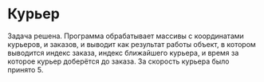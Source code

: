 # Курьер

Задача решена. Программа обрабатывает массивы с координатами курьеров, и заказов, и выводит как результат работы объект, в котором выводится индекс заказа, индекс ближайшего курьера, и время за которое курьер доберётся до заказа. За скорость курьера было принято 5.